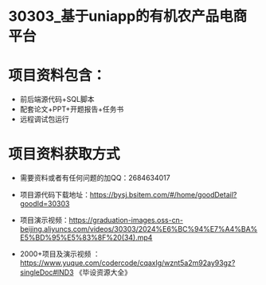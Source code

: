 
 # 30303_基于uniapp的有机农产品电商平台
 
 # 项目资料包含：
 * 前后端源代码+SQL脚本
 * 配套论文+PPT+开题报告+任务书
 * 远程调试包运行

 # 项目资料获取方式
 * 需要资料或者有任何问题的加QQ：2684634017

 * 项目源代码下载地址：https://bysj.bsitem.com/#/home/goodDetail?goodId=30303
 
 
 * 项目演示视频：https://graduation-images.oss-cn-beijing.aliyuncs.com/videos/30303/2024%E6%BC%94%E7%A4%BA%E5%BD%95%E5%83%8F%20(34).mp4
 

 * 2000+项目及演示视频 ：https://www.yuque.com/codercode/cqaxlg/wznt5a2m92ay93gz?singleDoc#lND3 《毕设资源大全》
   
